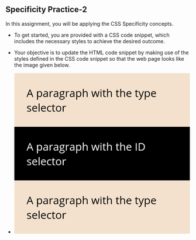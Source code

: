## Specificity Practice-2

In this assignment, you will be applying the CSS Specificity concepts.

- To get started, you are provided with a CSS code snippet, which includes the necessary styles to achieve the desired outcome.

- Your objective is to update the HTML code snippet by making use of the styles defined in the CSS code snippet so that the web page looks like the image given below.

- ![alt text](image.png)

